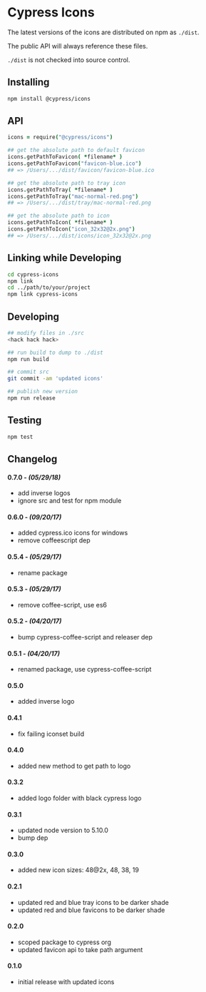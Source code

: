 # Cypress Icons

The latest versions of the icons are distributed on npm as `./dist`.

The public API will always reference these files.

`./dist` is not checked into source control.

## Installing

```bash
npm install @cypress/icons
```

## API

```coffeescript
icons = require("@cypress/icons")

## get the absolute path to default favicon
icons.getPathToFavicon( *filename* )
icons.getPathToFavicon("favicon-blue.ico")
## => /Users/.../dist/favicon/favicon-blue.ico

## get the absolute path to tray icon
icons.getPathToTray( *filename* )
icons.getPathToTray("mac-normal-red.png")
## => /Users/.../dist/tray/mac-normal-red.png

## get the absolute path to icon
icons.getPathToIcon( *filename* )
icons.getPathToIcon("icon_32x32@2x.png")
## => /Users/.../dist/icons/icon_32x32@2x.png
```

## Linking while Developing

```bash
cd cypress-icons
npm link
cd ../path/to/your/project
npm link cypress-icons
```

## Developing

```bash
## modify files in ./src
<hack hack hack>

## run build to dump to ./dist
npm run build

## commit src
git commit -am 'updated icons'

## publish new version
npm run release
```

## Testing

```bash
npm test
```

## Changelog

#### 0.7.0 - *(05/29/18)*
- add inverse logos
- ignore src and test for npm module

#### 0.6.0 - *(09/20/17)*
- added cypress.ico icons for windows
- remove coffeescript dep

#### 0.5.4 - *(05/29/17)*
- rename package

#### 0.5.3 - *(05/29/17)*
- remove coffee-script, use es6

#### 0.5.2 - *(04/20/17)*
- bump cypress-coffee-script and releaser dep

#### 0.5.1 - *(04/20/17)*
- renamed package, use cypress-coffee-script

#### 0.5.0
- added inverse logo

#### 0.4.1
- fix failing iconset build

#### 0.4.0
- added new method to get path to logo

#### 0.3.2
- added logo folder with black cypress logo

#### 0.3.1
- updated node version to 5.10.0
- bump dep

#### 0.3.0
- added new icon sizes: 48@2x, 48, 38, 19

#### 0.2.1
- updated red and blue tray icons to be darker shade
- updated red and blue favicons to be darker shade

#### 0.2.0
- scoped package to cypress org
- updated favicon api to take path argument

#### 0.1.0
- initial release with updated icons
